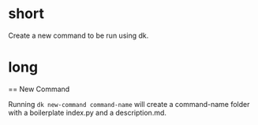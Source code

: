 # short

Create a new command to be run using dk.

# long

== New Command

Running `dk new-command command-name` will create a command-name folder with a boilerplate index.py and a description.md.